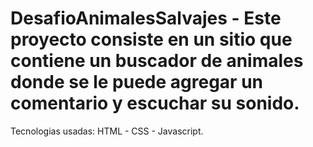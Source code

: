 # DesafioAnimalesSalvajes - Este proyecto consiste en un sitio que contiene un buscador de animales donde se le puede agregar un comentario y escuchar su sonido.
Tecnologias usadas: HTML - CSS - Javascript.
